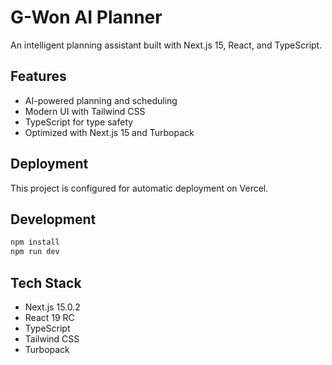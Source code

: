 # G-Won AI Planner

An intelligent planning assistant built with Next.js 15, React, and TypeScript.

## Features
- AI-powered planning and scheduling
- Modern UI with Tailwind CSS
- TypeScript for type safety
- Optimized with Next.js 15 and Turbopack

## Deployment
This project is configured for automatic deployment on Vercel.

## Development
```bash
npm install
npm run dev
```

## Tech Stack
- Next.js 15.0.2
- React 19 RC
- TypeScript
- Tailwind CSS
- Turbopack